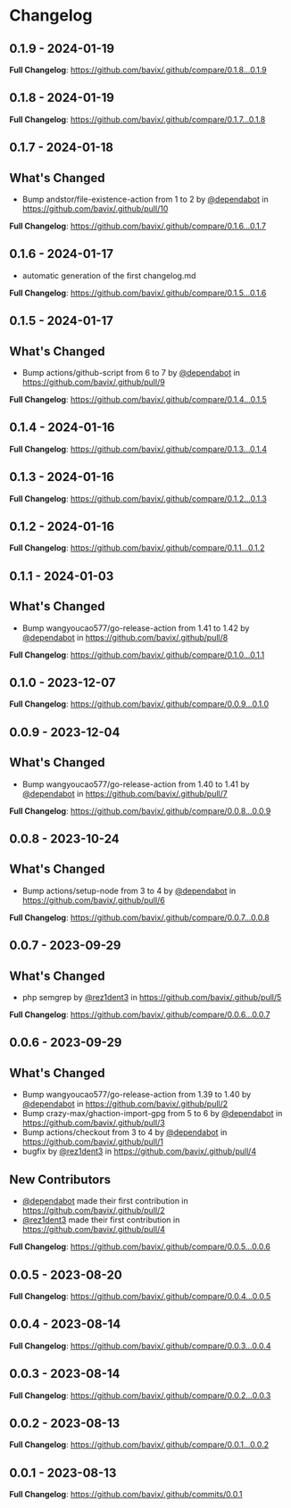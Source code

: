 # Changelog

## 0.1.9 - 2024-01-19

**Full Changelog**: https://github.com/bavix/.github/compare/0.1.8...0.1.9

## 0.1.8 - 2024-01-19

**Full Changelog**: https://github.com/bavix/.github/compare/0.1.7...0.1.8

## 0.1.7 - 2024-01-18

## What's Changed
* Bump andstor/file-existence-action from 1 to 2 by [@dependabot](https://github.com/dependabot) in https://github.com/bavix/.github/pull/10


**Full Changelog**: https://github.com/bavix/.github/compare/0.1.6...0.1.7

## 0.1.6 - 2024-01-17

* automatic generation of the first changelog.md

**Full Changelog**: https://github.com/bavix/.github/compare/0.1.5...0.1.6

## 0.1.5 - 2024-01-17

## What's Changed
* Bump actions/github-script from 6 to 7 by [@dependabot](https://github.com/dependabot) in https://github.com/bavix/.github/pull/9


**Full Changelog**: https://github.com/bavix/.github/compare/0.1.4...0.1.5

## 0.1.4 - 2024-01-16

**Full Changelog**: https://github.com/bavix/.github/compare/0.1.3...0.1.4

## 0.1.3 - 2024-01-16

**Full Changelog**: https://github.com/bavix/.github/compare/0.1.2...0.1.3

## 0.1.2 - 2024-01-16

**Full Changelog**: https://github.com/bavix/.github/compare/0.1.1...0.1.2

## 0.1.1 - 2024-01-03

## What's Changed
* Bump wangyoucao577/go-release-action from 1.41 to 1.42 by [@dependabot](https://github.com/dependabot) in https://github.com/bavix/.github/pull/8


**Full Changelog**: https://github.com/bavix/.github/compare/0.1.0...0.1.1

## 0.1.0 - 2023-12-07

**Full Changelog**: https://github.com/bavix/.github/compare/0.0.9...0.1.0

## 0.0.9 - 2023-12-04

## What's Changed
* Bump wangyoucao577/go-release-action from 1.40 to 1.41 by [@dependabot](https://github.com/dependabot) in https://github.com/bavix/.github/pull/7


**Full Changelog**: https://github.com/bavix/.github/compare/0.0.8...0.0.9

## 0.0.8 - 2023-10-24

## What's Changed
* Bump actions/setup-node from 3 to 4 by [@dependabot](https://github.com/dependabot) in https://github.com/bavix/.github/pull/6


**Full Changelog**: https://github.com/bavix/.github/compare/0.0.7...0.0.8

## 0.0.7 - 2023-09-29

## What's Changed
* php semgrep by [@rez1dent3](https://github.com/rez1dent3) in https://github.com/bavix/.github/pull/5


**Full Changelog**: https://github.com/bavix/.github/compare/0.0.6...0.0.7

## 0.0.6 - 2023-09-29

## What's Changed
* Bump wangyoucao577/go-release-action from 1.39 to 1.40 by [@dependabot](https://github.com/dependabot) in https://github.com/bavix/.github/pull/2
* Bump crazy-max/ghaction-import-gpg from 5 to 6 by [@dependabot](https://github.com/dependabot) in https://github.com/bavix/.github/pull/3
* Bump actions/checkout from 3 to 4 by [@dependabot](https://github.com/dependabot) in https://github.com/bavix/.github/pull/1
* bugfix by [@rez1dent3](https://github.com/rez1dent3) in https://github.com/bavix/.github/pull/4

## New Contributors
* [@dependabot](https://github.com/dependabot) made their first contribution in https://github.com/bavix/.github/pull/2
* [@rez1dent3](https://github.com/rez1dent3) made their first contribution in https://github.com/bavix/.github/pull/4

**Full Changelog**: https://github.com/bavix/.github/compare/0.0.5...0.0.6

## 0.0.5 - 2023-08-20

**Full Changelog**: https://github.com/bavix/.github/compare/0.0.4...0.0.5

## 0.0.4 - 2023-08-14

**Full Changelog**: https://github.com/bavix/.github/compare/0.0.3...0.0.4

## 0.0.3 - 2023-08-14

**Full Changelog**: https://github.com/bavix/.github/compare/0.0.2...0.0.3

## 0.0.2 - 2023-08-13

**Full Changelog**: https://github.com/bavix/.github/compare/0.0.1...0.0.2

## 0.0.1 - 2023-08-13

**Full Changelog**: https://github.com/bavix/.github/commits/0.0.1


